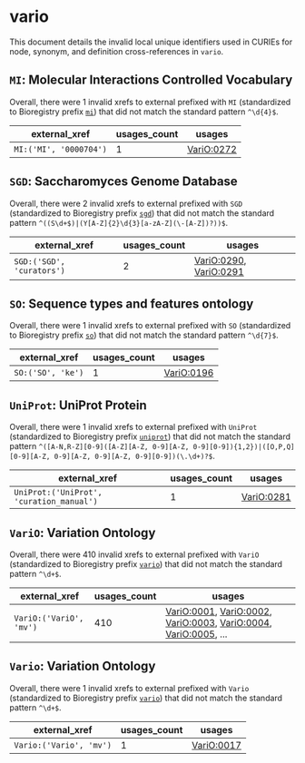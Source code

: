 # vario

This document details the invalid local unique identifiers used in CURIEs
for node, synonym, and definition cross-references in `vario`.


## `MI`: Molecular Interactions Controlled Vocabulary

Overall, there were 1 invalid
xrefs to external prefixed with `MI` (standardized to Bioregistry
prefix [`mi`](https://bioregistry.io/mi)) that
did not match the standard pattern `^\d{4}$`.

| external_xref          |   usages_count | usages                                          |
|------------------------|----------------|-------------------------------------------------|
| `MI:('MI', '0000704')` |              1 | [VariO:0272](https://bioregistry.io/VariO:0272) |

## `SGD`: Saccharomyces Genome Database

Overall, there were 2 invalid
xrefs to external prefixed with `SGD` (standardized to Bioregistry
prefix [`sgd`](https://bioregistry.io/sgd)) that
did not match the standard pattern `^((S\d+$)|(Y[A-Z]{2}\d{3}[a-zA-Z](\-[A-Z])?))$`.

| external_xref             |   usages_count | usages                                                                                           |
|---------------------------|----------------|--------------------------------------------------------------------------------------------------|
| `SGD:('SGD', 'curators')` |              2 | [VariO:0290](https://bioregistry.io/VariO:0290), [VariO:0291](https://bioregistry.io/VariO:0291) |

## `SO`: Sequence types and features ontology

Overall, there were 1 invalid
xrefs to external prefixed with `SO` (standardized to Bioregistry
prefix [`so`](https://bioregistry.io/so)) that
did not match the standard pattern `^\d{7}$`.

| external_xref     |   usages_count | usages                                          |
|-------------------|----------------|-------------------------------------------------|
| `SO:('SO', 'ke')` |              1 | [VariO:0196](https://bioregistry.io/VariO:0196) |

## `UniProt`: UniProt Protein

Overall, there were 1 invalid
xrefs to external prefixed with `UniProt` (standardized to Bioregistry
prefix [`uniprot`](https://bioregistry.io/uniprot)) that
did not match the standard pattern `^([A-N,R-Z][0-9]([A-Z][A-Z, 0-9][A-Z, 0-9][0-9]){1,2})|([O,P,Q][0-9][A-Z, 0-9][A-Z, 0-9][A-Z, 0-9][0-9])(\.\d+)?$`.

| external_xref                            |   usages_count | usages                                          |
|------------------------------------------|----------------|-------------------------------------------------|
| `UniProt:('UniProt', 'curation_manual')` |              1 | [VariO:0281](https://bioregistry.io/VariO:0281) |

## `VariO`: Variation Ontology

Overall, there were 410 invalid
xrefs to external prefixed with `VariO` (standardized to Bioregistry
prefix [`vario`](https://bioregistry.io/vario)) that
did not match the standard pattern `^\d+$`.

| external_xref           |   usages_count | usages                                                                                                                                                                                                                                                   |
|-------------------------|----------------|----------------------------------------------------------------------------------------------------------------------------------------------------------------------------------------------------------------------------------------------------------|
| `VariO:('VariO', 'mv')` |            410 | [VariO:0001](https://bioregistry.io/VariO:0001), [VariO:0002](https://bioregistry.io/VariO:0002), [VariO:0003](https://bioregistry.io/VariO:0003), [VariO:0004](https://bioregistry.io/VariO:0004), [VariO:0005](https://bioregistry.io/VariO:0005), ... |

## `Vario`: Variation Ontology

Overall, there were 1 invalid
xrefs to external prefixed with `Vario` (standardized to Bioregistry
prefix [`vario`](https://bioregistry.io/vario)) that
did not match the standard pattern `^\d+$`.

| external_xref           |   usages_count | usages                                          |
|-------------------------|----------------|-------------------------------------------------|
| `Vario:('Vario', 'mv')` |              1 | [VariO:0017](https://bioregistry.io/VariO:0017) |

